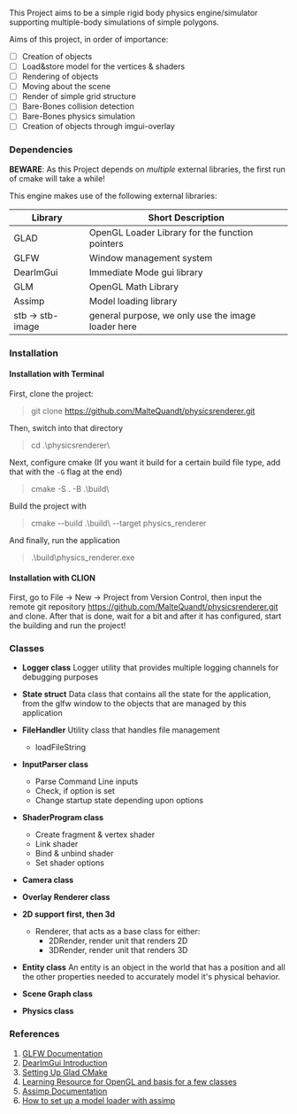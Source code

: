 This Project aims to be a simple rigid body physics engine/simulator supporting multiple-body simulations of simple polygons.

Aims of this project, in order of importance: 

- [ ] Creation of objects
- [ ] Load&store model for the vertices & shaders
- [ ] Rendering of objects
- [ ] Moving about the scene
- [ ] Render of simple grid structure
- [ ] Bare-Bones collision detection
- [ ] Bare-Bones physics simulation
- [ ] Creation of objects through imgui-overlay

### Dependencies

**BEWARE**: As this Project depends on *multiple* external libraries, the first run of cmake will take a while!

This engine makes use of the following external libraries:

| Library          | Short Description                                  |
| ---------------- | -------------------------------------------------- |
| GLAD             | OpenGL Loader Library for the function pointers    |
| GLFW             | Window management system                           |
| DearImGui        | Immediate Mode gui library                         |
| GLM              | OpenGL Math Library                                |
| Assimp           | Model loading library                              |
| stb -> stb-image | general purpose, we only use the image loader here |

### Installation

#### Installation with Terminal

First, clone the project: 

> git clone https://github.com/MalteQuandt/physicsrenderer.git

Then, switch into that directory

> cd .\physicsrenderer\

Next, configure cmake (If you want it build for a certain build file type, add that with the ``-G`` flag at the end)

> cmake -S . -B .\build\ 

Build the project with 

> cmake --build .\build\ --target physics_renderer

And finally, run the application

> .\build\physics_renderer.exe

#### Installation with CLION

First, go to File -> New -> Project from Version Control, then input the remote git repository https://github.com/MalteQuandt/physicsrenderer.git and clone. After that is done, wait for a bit and after it has configured, start the building and run the project!

### Classes

- **Logger class**
  Logger utility that provides multiple logging channels for debugging purposes
- **State struct**
  Data class that contains all the state for the application, from the glfw window to the objects that are managed by this application
- **FileHandler**
  Utility class that handles file management
  - loadFileString


- **InputParser class**
  * Parse Command Line inputs 
  * Check, if option is set
  * Change startup state depending upon options
- **ShaderProgram class**
  * Create fragment & vertex shader
  * Link shader
  * Bind & unbind shader
  * Set shader options 
- **Camera class**
- **Overlay Renderer class**
- **2D support first, then 3d**
  - Renderer, that acts as a base class for either:
    * 2DRender, render unit that renders 2D
    * 3DRender, render unit that renders 3D
- **Entity class**
  An entity is an object in the world that has a position and all the other properties needed to accurately model it's physical behavior.
- **Scene Graph class**
- **Physics class**

### References

1. [GLFW Documentation](https://www.glfw.org/docs/latest/)
2. [DearImGui Introduction](https://blog.conan.io/2019/06/26/An-introduction-to-the-Dear-ImGui-library.html)
3. [Setting Up Glad CMake](https://github.com/Dav1dde/glad/issues/174)
3. [Learning Resource for OpenGL and basis for a few classes](https://learnopengl.com/)
3. [Assimp Documentation](http://assimp.sourceforge.net/lib_html/index.html)
3. [How to set up a model loader with assimp](https://learnopengl.com/Model-Loading/Assimp)
